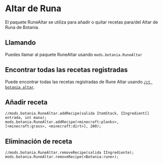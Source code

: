 # Altar de Runa

El paquete RuneAltar se utiliza para añadir o quitar recetas para/del Altar de Runa de Botania.

## Llamando

Puedes llamar al paquete RuneAltar usando `mods.botania.RuneAltar`

## Encontrar todas las recetas registradas

Puede encontrar todas las recetas registradas de Rune Altar usando [`/ct botania altar`](/Mods/Modtweaker/Botania/Commands/).

## Añadir receta

```zenscript
//mods.botania.RuneAltar.addRecipe(salida ItemStack, IIngredient[] entrada, int mana);
mods.botania.RuneAltar.addRecipe(<minecraft:planks>,[<minecraft:grass>, <minecraft:dirt>], 200);
```

## Eliminación de receta

```zenscript
//mods.botania.RuneAltar.removeRecipe(salida IIngrediente);
mods.botania.RuneAltar.removeRecipe(<Botania:rune>);
```